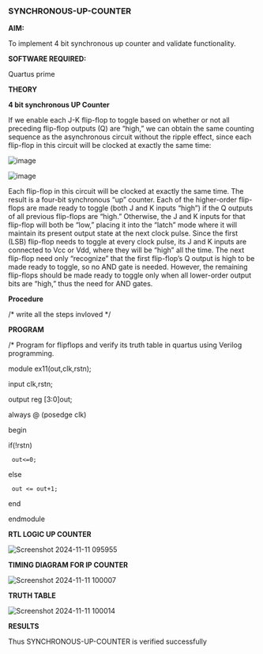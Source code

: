 ### SYNCHRONOUS-UP-COUNTER

**AIM:**

To implement 4 bit synchronous up counter and validate functionality.

**SOFTWARE REQUIRED:**

Quartus prime

**THEORY**

**4 bit synchronous UP Counter**

If we enable each J-K flip-flop to toggle based on whether or not all preceding flip-flop outputs (Q) are “high,” we can obtain the same counting sequence as the asynchronous circuit without the ripple effect, since each flip-flop in this circuit will be clocked at exactly the same time:

![image](https://github.com/naavaneetha/SYNCHRONOUS-UP-COUNTER/assets/154305477/d5db3fa0-e413-404c-b80e-b2f39d82e7e8)


![image](https://github.com/naavaneetha/SYNCHRONOUS-UP-COUNTER/assets/154305477/52cb61eb-d04b-442d-810c-31185a68410b)

Each flip-flop in this circuit will be clocked at exactly the same time.
The result is a four-bit synchronous “up” counter. Each of the higher-order flip-flops are made ready to toggle (both J and K inputs “high”) if the Q outputs of all previous flip-flops are “high.”
Otherwise, the J and K inputs for that flip-flop will both be “low,” placing it into the “latch” mode where it will maintain its present output state at the next clock pulse.
Since the first (LSB) flip-flop needs to toggle at every clock pulse, its J and K inputs are connected to Vcc or Vdd, where they will be “high” all the time.
The next flip-flop need only “recognize” that the first flip-flop’s Q output is high to be made ready to toggle, so no AND gate is needed.
However, the remaining flip-flops should be made ready to toggle only when all lower-order output bits are “high,” thus the need for AND gates.

**Procedure**

/* write all the steps invloved */

**PROGRAM**

/* Program for flipflops and verify its truth table in quartus using Verilog programming. 

module ex11(out,clk,rstn);

input clk,rstn;

output reg [3:0]out;

always @ (posedge clk)

begin

   if(!rstn)
   
     out<=0;
   else 
    
     out <= out+1;

end

endmodule


**RTL LOGIC UP COUNTER**


![Screenshot 2024-11-11 095955](https://github.com/user-attachments/assets/c5e65899-0e71-4a59-b24d-c5cdbc3c49f4)


**TIMING DIAGRAM FOR IP COUNTER**


![Screenshot 2024-11-11 100007](https://github.com/user-attachments/assets/e6ba6aad-2bde-40c0-8fc7-0687d29c057a)



**TRUTH TABLE**

![Screenshot 2024-11-11 100014](https://github.com/user-attachments/assets/68d97cb5-a4a3-424f-b47a-0cd89eccce5e)


**RESULTS**

Thus SYNCHRONOUS-UP-COUNTER is verified successfully
